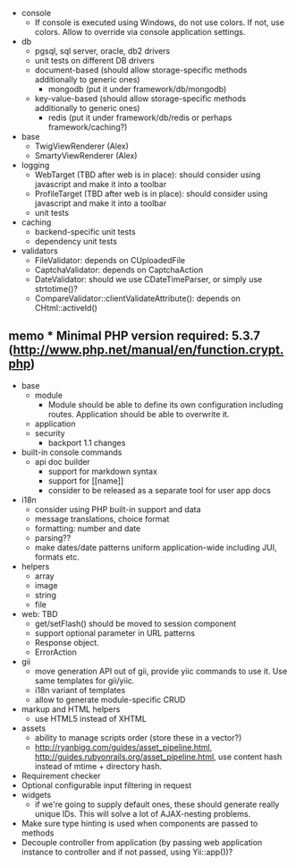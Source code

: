 - console
    * If console is executed using Windows, do not use colors. If not, use colors. Allow to override via console application settings.
- db
	* pgsql, sql server, oracle, db2 drivers
	* unit tests on different DB drivers
	* document-based (should allow storage-specific methods additionally to generic ones)
	  * mongodb (put it under framework/db/mongodb)
	* key-value-based (should allow storage-specific methods additionally to generic ones)
	  * redis (put it under framework/db/redis or perhaps framework/caching?)
- base
	* TwigViewRenderer (Alex)
	* SmartyViewRenderer (Alex)
- logging
	* WebTarget (TBD after web is in place): should consider using javascript and make it into a toolbar
	* ProfileTarget (TBD after web is in place): should consider using javascript and make it into a toolbar
	* unit tests
- caching
	* backend-specific unit tests
	* dependency unit tests
- validators
	* FileValidator: depends on CUploadedFile
	* CaptchaValidator: depends on CaptchaAction
	* DateValidator: should we use CDateTimeParser, or simply use strtotime()?
	* CompareValidator::clientValidateAttribute(): depends on CHtml::activeId()

memo
	* Minimal PHP version required: 5.3.7 (http://www.php.net/manual/en/function.crypt.php)
---

- base
	* module
	  - Module should be able to define its own configuration including routes. Application should be able to overwrite it.
	* application
	* security
	  - backport 1.1 changes
- built-in console commands
	+ api doc builder
		* support for markdown syntax
		* support for [[name]]
		* consider to be released as a separate tool for user app docs
- i18n
	* consider using PHP built-in support and data
	* message translations, choice format
	* formatting: number and date
	* parsing??
	* make dates/date patterns uniform application-wide including JUI, formats etc.
- helpers
	* array
	* image
	* string
	* file
- web: TBD
	* get/setFlash() should be moved to session component
	* support optional parameter in URL patterns
	* Response object.
	* ErrorAction
- gii
    * move generation API out of gii, provide yiic commands to use it. Use same templates for gii/yiic.
	* i18n variant of templates
	* allow to generate module-specific CRUD
- markup and HTML helpers
    * use HTML5 instead of XHTML
- assets
    * ability to manage scripts order (store these in a vector?)
	* http://ryanbigg.com/guides/asset_pipeline.html, http://guides.rubyonrails.org/asset_pipeline.html, use content hash instead of mtime + directory hash.
- Requirement checker
- Optional configurable input filtering in request
- widgets
    * if we're going to supply default ones, these should generate really unique IDs. This will solve a lot of AJAX-nesting problems.
- Make sure type hinting is used when components are passed to methods
- Decouple controller from application (by passing web application instance to controller and if not passed, using Yii::app())?
